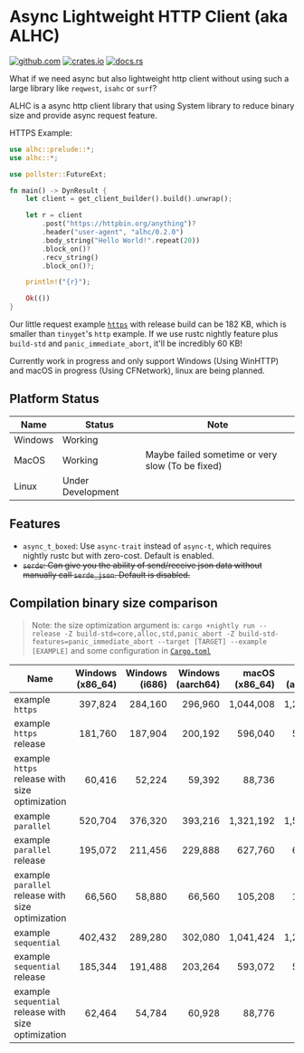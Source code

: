 # Async Lightweight HTTP Client (aka ALHC)

[<img alt="github.com" src="https://img.shields.io/github/stars/Steve-xmh/alhc.svg?label=Github&logo=github">](https://github.com/Steve-xmh/alhc)
[<img alt="crates.io" src="https://img.shields.io/crates/v/alhc.svg?logo=rust">](https://crates.io/crates/alhc)
[<img alt="docs.rs" src="https://img.shields.io/badge/docs.rs-alhc?logo=docs.rs">](https://docs.rs/alhc)

What if we need async but also lightweight http client without using such a large library like `reqwest`, `isahc` or `surf`?

ALHC is a async http client library that using System library to reduce binary size and provide async request feature.

HTTPS Example:

```rust
use alhc::prelude::*;
use alhc::*;

use pollster::FutureExt;

fn main() -> DynResult {
    let client = get_client_builder().build().unwrap();

    let r = client
        .post("https://httpbin.org/anything")?
        .header("user-agent", "alhc/0.2.0")
        .body_string("Hello World!".repeat(20))
        .block_on()?
        .recv_string()
        .block_on()?;

    println!("{r}");

    Ok(())
}
```

Our little request example [`https`](./examples/https.rs) with release build can be 182 KB, which is smaller than `tinyget`'s `http` example. If we use rustc nightly feature plus `build-std` and `panic_immediate_abort`, it'll be incredibly 60 KB!

Currently work in progress and only support Windows (Using WinHTTP) and macOS in progress (Using CFNetwork), linux are being planned.

## Platform Status

| Name    | Status            | Note                                             |
| ------- | ----------------- | ------------------------------------------------ |
| Windows | Working           |                                                  |
| MacOS   | Working           | Maybe failed sometime or very slow (To be fixed) |
| Linux   | Under Development |                                                  |

## Features

- `async_t_boxed`: Use `async-trait` instead of `async-t`, which requires nightly rustc but with zero-cost. Default is enabled.
- ~~`serde`: Can give you the ability of send/receive json data without manually call `serde_json`. Default is disabled.~~

## Compilation binary size comparison

> Note: the size optimization argument is: `cargo +nightly run --release -Z build-std=core,alloc,std,panic_abort -Z build-std-features=panic_immediate_abort --target [TARGET] --example [EXAMPLE]` and some configuration in [`Cargo.toml`](./Cargo.toml)

| Name                                                | Windows (x86_64) | Windows (i686) | Windows (aarch64) | macOS (x86_64) | macOS (aarch64) | Linux (x86_64) |
| --------------------------------------------------- | ---------------: | -------------: | ----------------: | -------------: | --------------: | -------------: |
| example `https`                                     |          397,824 |        284,160 |           296,960 |      1,044,008 |       1,250,051 |            WIP |
| example `https` release                             |          181,760 |        187,904 |           200,192 |        596,040 |         570,515 |              / |
| example `https` release with size optimization      |           60,416 |         52,224 |            59,392 |         88,736 |          89,048 |              / |
| example `parallel`                                  |          520,704 |        376,320 |           393,216 |      1,321,192 |       1,573,398 |              / |
| example `parallel` release                          |          195,072 |        211,456 |           229,888 |        627,760 |         619,702 |              / |
| example `parallel` release with size optimization   |           66,560 |         58,880 |            66,560 |        105,208 |         105,784 |              / |
| example `sequential`                                |          402,432 |        289,280 |           302,080 |      1,041,424 |       1,244,408 |              / |
| example `sequential` release                        |          185,344 |        191,488 |           203,264 |        593,072 |         566,888 |              / |
| example `sequential` release with size optimization |           62,464 |         54,784 |            60,928 |         88,776 |          89,224 |              / |
